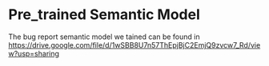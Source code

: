 # Pre_trained Semantic Model

The bug report semantic model we tained can be found in https://drive.google.com/file/d/1wSBB8U7n57ThEpjBjC2EmjQ9zvcw7_Rd/view?usp=sharing
